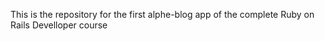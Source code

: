 This is the repository for the first alphe-blog app of the complete Ruby on Rails Develloper course 
